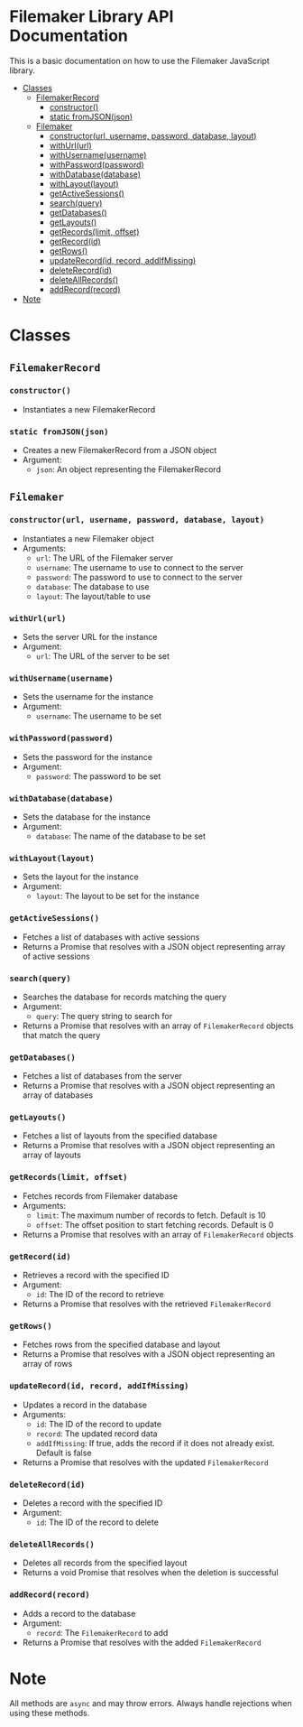 # Filemaker Library API Documentation

This is a basic documentation on how to use the Filemaker JavaScript library.
- [Classes](#classes)
    - [FilemakerRecord](#filemakerrecord)
        - [constructor()](#constructor)
        - [static fromJSON(json)](#static-fromjsonjson)
    - [Filemaker](#filemaker)
        - [constructor(url, username, password, database, layout)](#constructorurl-username-password-database-layout)
        - [withUrl(url)](#withurlurl)
        - [withUsername(username)](#withusernameusername)
        - [withPassword(password)](#withpasswordpassword)
        - [withDatabase(database)](#withdatabasedatabase)
        - [withLayout(layout)](#withlayoutlayout)
        - [getActiveSessions()](#getactivesessions)
        - [search(query)](#searchquery)
        - [getDatabases()](#getdatabases)
        - [getLayouts()](#getlayouts)
        - [getRecords(limit, offset)](#getrecordslimit-offset)
        - [getRecord(id)](#getrecordid)
        - [getRows()](#getrows)
        - [updateRecord(id, record, addIfMissing)](#updaterecordid-record-addifmissing)
        - [deleteRecord(id)](#deleterecordid)
        - [deleteAllRecords()](#deleteallrecords)
        - [addRecord(record)](#addrecordrecord)
- [Note](#note)
# Classes

## `FilemakerRecord`

### `constructor()`

- Instantiates a new FilemakerRecord

### `static fromJSON(json)`

- Creates a new FilemakerRecord from a JSON object
- Argument:
    - `json`: An object representing the FilemakerRecord

## `Filemaker`
### `constructor(url, username, password, database, layout)`

- Instantiates a new Filemaker object
- Arguments:
    - `url`: The URL of the Filemaker server
    - `username`: The username to use to connect to the server
    - `password`: The password to use to connect to the server
    - `database`: The database to use
    - `layout`: The layout/table to use


### `withUrl(url)`

- Sets the server URL for the instance
- Argument:
    - `url`: The URL of the server to be set

### `withUsername(username)`

- Sets the username for the instance
- Argument:
    - `username`: The username to be set

### `withPassword(password)`

- Sets the password for the instance
- Argument:
    - `password`: The password to be set

### `withDatabase(database)`

- Sets the database for the instance
- Argument:
    - `database`: The name of the database to be set

### `withLayout(layout)`

- Sets the layout for the instance
- Argument:
    - `layout`: The layout to be set for the instance

### `getActiveSessions()`

- Fetches a list of databases with active sessions
- Returns a Promise that resolves with a JSON object representing array of active sessions

### `search(query)`

- Searches the database for records matching the query
- Argument:
    - `query`: The query string to search for
- Returns a Promise that resolves with an array of `FilemakerRecord` objects that match the query

### `getDatabases()`
- Fetches a list of databases from the server
- Returns a Promise that resolves with a JSON object representing an array of databases

### `getLayouts()`
- Fetches a list of layouts from the specified database
- Returns a Promise that resolves with a JSON object representing an array of layouts

### `getRecords(limit, offset)`

- Fetches records from Filemaker database
- Arguments:
    - `limit`: The maximum number of records to fetch. Default is 10
    - `offset`: The offset position to start fetching records. Default is 0
- Returns a Promise that resolves with an array of `FilemakerRecord` objects

### `getRecord(id)`

- Retrieves a record with the specified ID
- Argument:
    - `id`: The ID of the record to retrieve
- Returns a Promise that resolves with the retrieved `FilemakerRecord`

### `getRows()`
- Fetches rows from the specified database and layout
- Returns a Promise that resolves with a JSON object representing an array of rows

### `updateRecord(id, record, addIfMissing)`

- Updates a record in the database
- Arguments:
    - `id`: The ID of the record to update
    - `record`: The updated record data
    - `addIfMissing`: If true, adds the record if it does not already exist. Default is false
- Returns a Promise that resolves with the updated `FilemakerRecord`

### `deleteRecord(id)`

- Deletes a record with the specified ID
- Argument:
    - `id`: The ID of the record to delete

### `deleteAllRecords()`

- Deletes all records from the specified layout
- Returns a void Promise that resolves when the deletion is successful

### `addRecord(record)`

- Adds a record to the database
- Argument:
    - `record`: The `FilemakerRecord` to add
- Returns a Promise that resolves with the added `FilemakerRecord`

# Note

All methods are `async` and may throw errors. Always handle rejections when using these methods.

